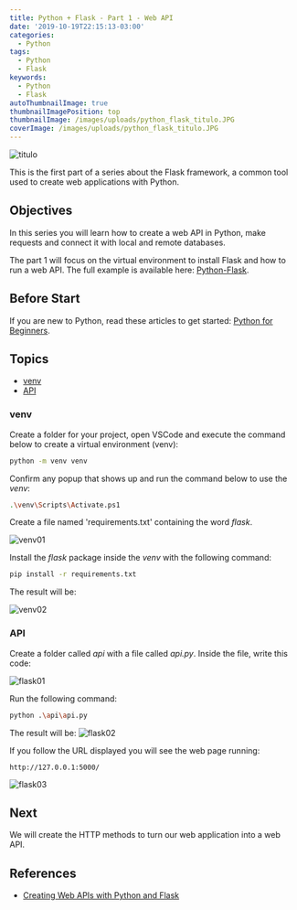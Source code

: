 ```yaml
---
title: Python + Flask - Part 1 - Web API
date: '2019-10-19T22:15:13-03:00'
categories:
  - Python
tags:
  - Python
  - Flask
keywords:
  - Python
  - Flask
autoThumbnailImage: true
thumbnailImagePosition: top
thumbnailImage: /images/uploads/python_flask_titulo.JPG
coverImage: /images/uploads/python_flask_titulo.JPG
---
```

![titulo](/images/uploads/python_flask_titulo.JPG)

This is the first part of a series about the Flask framework, a common tool used to create web applications with Python.  

## Objectives

In this series you will learn how to create a web API in Python, make requests and connect it with local and remote databases. 
The part 1 will focus on the virtual environment to install Flask and how to run a web API. The full example is available here: [Python-Flask](https://github.com/lucianopereira86/Python-Flask).

## Before Start

If you are new to Python, read these articles to get started: [Python for Beginners](https://dev.to/lucianopereira86/python-for-beginners-part-1-hello-world-19ed).

## Topics

- [venv](#venv)
- [API](#api)

### venv

Create a folder for your project, open VSCode and execute the command below to create a virtual environment (venv):

```sh
python -m venv venv
```

Confirm any popup that shows up and run the command below to use the _venv_:

```sh
.\venv\Scripts\Activate.ps1
```

Create a file named 'requirements.txt' containing the word _flask_.

![venv01](/images/uploads/python_flask_venv01.JPG)

Install the _flask_ package inside the _venv_ with the following command:

```sh
pip install -r requirements.txt
```

The result will be:

![venv02](/images/uploads/python_flask_venv02.JPG)

### API

Create a folder called _api_ with a file called _api.py_. Inside the file, write this code:

![flask01](/images/uploads/python_flask_flask01.JPG)

Run the following command:

```sh
python .\api\api.py

```

The result will be:
![flask02](/images/uploads/python_flask_flask02.JPG)

If you follow the URL displayed you will see the web page running:

```
http://127.0.0.1:5000/
```

![flask03](/images/uploads/python_flask_flask03.JPG)


## Next

We will create the HTTP methods to turn our web application into a web API.

## References

- [Creating Web APIs with Python and Flask](https://programminghistorian.org/en/lessons/creating-apis-with-python-and-flask)

